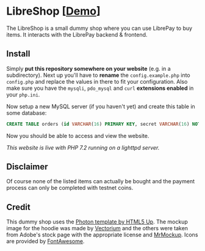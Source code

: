# LibreShop [[Demo](https://demo.librepay.me)]
The LibreShop is a small dummy shop where you can use LibrePay to buy items.  It interacts with the LibrePay backend &
frontend.

## Install
Simply **put this repository somewhere on your website** (e.g. in a subdirectory). Next up you'll have to **rename** the
`config.example.php` into `config.php` and replace the values in there to fit your configuration. Also make sure you have
the `mysqli`, `pdo_mysql` and `curl` **extensions enabled** in your `php.ini`.

Now setup a new MySQL server (if you haven't yet) and create this table in some database:
```sql
CREATE TABLE orders (id VARCHAR(16) PRIMARY KEY, secret VARCHAR(16) NOT NULL, bag TEXT NOT NULL, completed INTEGER);
```

Now you should be able to access and view the website.

*This website is live with PHP 7.2 running on a lighttpd server.*

## Disclaimer
Of course none of the listed items can actually be bought and the payment process can only be completed with
testnet coins.

## Credit
This dummy shop uses the [Photon template by HTML5 Up](https://html5up.net/photon). The mockup image for the hoodie was made by [Vectorium](https://www.freepik.com/psd/mockup)
and the others were taken from Adobe's stock page with the appropriate license and [MrMockup](https://mrmockup.com/). Icons are provided by [FontAwesome](https://fontawesome.com/).
